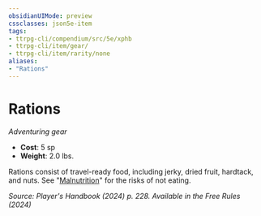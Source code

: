 ```yaml
---
obsidianUIMode: preview
cssclasses: json5e-item
tags:
- ttrpg-cli/compendium/src/5e/xphb
- ttrpg-cli/item/gear/
- ttrpg-cli/item/rarity/none
aliases: 
- "Rations"
---
```

# Rations
*Adventuring gear*  


- **Cost**: 5 sp
- **Weight**: 2.0 lbs.

Rations consist of travel-ready food, including jerky, dried fruit, hardtack, and nuts. See "[Malnutrition](Misc%20Files/CLI/compendium/traps-hazards/malnutrition-xphb.md)" for the risks of not eating.

*Source: Player's Handbook (2024) p. 228. Available in the Free Rules (2024)*
